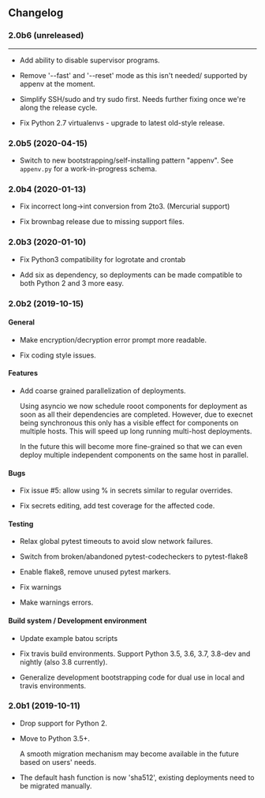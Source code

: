 ## Changelog


### 2.0b6 (unreleased)
------------------

- Add ability to disable supervisor programs.

- Remove '--fast' and '--reset' mode as this isn't needed/
  supported by appenv at the moment.

- Simplify SSH/sudo and try sudo first. Needs further fixing once
  we're along the release cycle.

- Fix Python 2.7 virtualenvs - upgrade to latest old-style release.

### 2.0b5 (2020-04-15)

- Switch to new bootstrapping/self-installing pattern "appenv". See
  `appenv.py` for a work-in-progress schema.


### 2.0b4 (2020-01-13)

- Fix incorrect long->int conversion from 2to3. (Mercurial support)

- Fix brownbag release due to missing support files.


### 2.0b3 (2020-01-10)

- Fix Python3 compatibility for logrotate and crontab

- Add six as dependency, so deployments can be made compatible to both Python 2 and 3 more easy.


### 2.0b2 (2019-10-15)

#### General

- Make encryption/decryption error prompt more readable.

- Fix coding style issues.

#### Features

- Add coarse grained parallelization of deployments.

  Using asyncio we now schedule rooot components for deployment as soon as all
  their dependencies are completed. However, due to execnet being synchronous
  this only has a visible effect for components on  multiple hosts. This will
  speed up long running multi-host deployments.

  In the future this will become more fine-grained so that we can even deploy
  multiple independent components on the same host in parallel.

#### Bugs

- Fix issue #5: allow using % in secrets similar to regular overrides.

- Fix secrets editing, add test coverage for the affected code.

#### Testing

- Relax global pytest timeouts to avoid slow network failures.

- Switch from broken/abandoned pytest-codecheckers to pytest-flake8

- Enable flake8, remove unused pytest markers.

- Fix warnings

- Make warnings errors.

#### Build system / Development environment

- Update example batou scripts

- Fix travis build environments. Support Python 3.5, 3.6, 3.7, 3.8-dev and
  nightly (also 3.8 currently).

- Generalize development bootstrapping code for dual use in local and travis environments.


### 2.0b1 (2019-10-11)

- Drop support for Python 2.

- Move to Python 3.5+.

  A smooth migration mechanism may become available in the future
  based on users' needs.

- The default hash function is now 'sha512', existing deployments
  need to be migrated manually.
